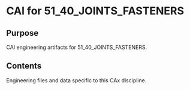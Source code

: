 # CAI for 51_40_JOINTS_FASTENERS

## Purpose
CAI engineering artifacts for 51_40_JOINTS_FASTENERS.

## Contents
Engineering files and data specific to this CAx discipline.
